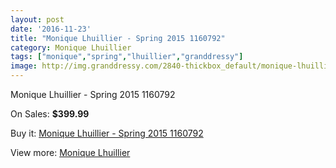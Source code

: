 ```yaml
---
layout: post
date: '2016-11-23'
title: "Monique Lhuillier - Spring 2015 1160792"
category: Monique Lhuillier
tags: ["monique","spring","lhuillier","granddressy"]
image: http://img.granddressy.com/2840-thickbox_default/monique-lhuillier-spring-2015-1160792.jpg
---
```

Monique Lhuillier - Spring 2015 1160792

On Sales: **$399.99**
<a href="https://www.granddressy.com/en/monique-lhuillier/2350-monique-lhuillier-spring-2015-1160792.html"><amp-img layout="responsive" width="600" height="600" src="//img.granddressy.com/2840-thickbox_default/monique-lhuillier-spring-2015-1160792.jpg" alt="Monique Lhuillier - Spring 2015 1160792 0" /></a>

Buy it: [Monique Lhuillier - Spring 2015 1160792](https://www.granddressy.com/en/monique-lhuillier/2350-monique-lhuillier-spring-2015-1160792.html "Monique Lhuillier - Spring 2015 1160792")

View more: [Monique Lhuillier](https://www.granddressy.com/en/18-monique-lhuillier "Monique Lhuillier")